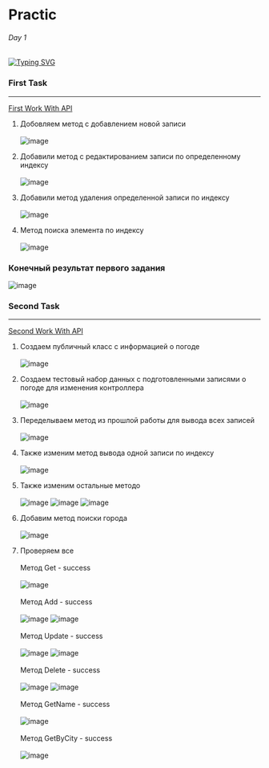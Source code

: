 # Practic
###### Day 1 ######
[![Typing SVG](https://readme-typing-svg.herokuapp.com?color=%2336BCF7&lines=All+my+practice+works)](https://git.io/typing-svg)

### First Task ###
-------------------------
<a href="Practic_Api_1/Practic_Api_1/Controllers/WeatherForecastController.cs">First Work With API</a>
1) Добовляем метод с добавлением новой записи
<br> </br>
![image](https://user-images.githubusercontent.com/121193436/218036922-e581614e-f0b8-4dd5-94ea-a4e3e352123a.png)

2) Добавили метод с редактированием записи по определенному индексу
<br> </br>
![image](https://user-images.githubusercontent.com/121193436/218037414-e214cf87-8429-4a5b-a4f9-337fff849903.png)

3) Добавили метод удаления определенной записи по индексу
<br> </br>
![image](https://user-images.githubusercontent.com/121193436/218037627-1c104557-7940-4ad4-b61d-1753e581bdcd.png)

4) Метод поиска элемента по индексу
<br> </br>
![image](https://user-images.githubusercontent.com/121193436/218038016-d6f8d3e0-a977-40f1-90c0-c0e2fff80873.png)

### Конечный результат первого задания ###
![image](https://user-images.githubusercontent.com/121193436/218038139-6d051ad0-968e-46f8-8294-ee2bfd4f9115.png)

### Second Task ###
-------------------------
<a href="Practic_Api_1/Practic_Api_1/Controllers/WeatherForecastController.cs">Second Work With API</a>
1) Создаем публичный класс с информацией о погоде
<br></br>
![image](https://user-images.githubusercontent.com/121193436/218041685-dd0d3ecc-f83d-4eec-a4b1-59f415afe98f.png)

2) Создаем тестовый набор данных с подготовленными записями о погоде для изменения контроллера
<br></br>
![image](https://user-images.githubusercontent.com/121193436/218042518-f7786445-6d1b-4845-856a-3f31d5ba2327.png)

3) Переделываем метод из прошлой работы для вывода всех записей
<br></br>
![image](https://user-images.githubusercontent.com/121193436/218043091-184d3594-0902-4596-90b5-370da7bc3cf0.png)

4) Также изменим  метод вывода одной записи по индексу
<br></br>
![image](https://user-images.githubusercontent.com/121193436/218044576-7c635005-d1cf-4c47-a89b-c030f6a262fa.png)

5) Также изменим остальные методо
<br></br>
![image](https://user-images.githubusercontent.com/121193436/218046534-4cadb661-d8d3-4fc7-a7be-6b4d8037d1e5.png)
![image](https://user-images.githubusercontent.com/121193436/218047483-c3d4de6f-d445-4b93-8f6a-6a422d748f68.png)
![image](https://user-images.githubusercontent.com/121193436/218048192-44bcbe85-0a70-42f5-baf9-55eded6dfdcd.png)

6) Добавим метод поиски города
<br></br>
![image](https://user-images.githubusercontent.com/121193436/218049780-b75cf9c8-1e10-41ea-a545-2160d215ee53.png)

7) Проверяем все
<br></br>
Метод Get - success
<br></br>
![image](https://user-images.githubusercontent.com/121193436/218050126-199c4bf0-d2a5-4250-80cc-780a00ce1ce6.png)
<br></br>
Метод Add - success
<br></br>
![image](https://user-images.githubusercontent.com/121193436/218050382-2f33f445-219d-434a-81aa-a9889ddf59ae.png) ![image](https://user-images.githubusercontent.com/121193436/218050418-9aec3fa6-893b-42de-9993-61896deb2174.png)
<br></br>
Метод Update - success
<br></br>
![image](https://user-images.githubusercontent.com/121193436/218050717-f6853ff1-de3e-43c6-9a97-ef2cdf40b9e5.png) ![image](https://user-images.githubusercontent.com/121193436/218050745-4731eade-2ec2-4023-a9eb-6dca928d19eb.png)
<br></br>
Метод Delete - success
<br></br>
![image](https://user-images.githubusercontent.com/121193436/218050958-873a3e84-3f2b-4a86-a952-3d3fea6f81ce.png) ![image](https://user-images.githubusercontent.com/121193436/218051018-2d3b73ff-a4c5-4f8f-88ae-47d1b7a105a5.png)
<br></br>
Метод GetName - success
<br></br>
![image](https://user-images.githubusercontent.com/121193436/218051199-392b2244-d3c7-4089-869c-8fb007a4d431.png)
<br></br>
Метод GetByCity - success
<br></br>
![image](https://user-images.githubusercontent.com/121193436/218051482-976c0979-2445-4ca8-91cc-9a76eceb912e.png)


